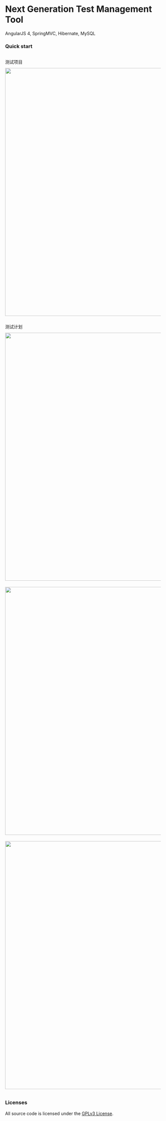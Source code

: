 # Next Generation Test Management Tool

AngularJS 4, SpringMVC, Hibernate, MySQL

### Quick start
```bash


```
测试项目
<img src="https://raw.githubusercontent.com/aaronchen2k/ngtesting-platform/master/xdoc/capture/01.png" width="800px" style="margin: 10px auto;">

测试计划
<img src="https://raw.githubusercontent.com/aaronchen2k/ngtesting-platform/master/xdoc/capture/02.png" width="800px" style="margin: 10px auto;">
<img src="https://raw.githubusercontent.com/aaronchen2k/ngtesting-platform/master/xdoc/capture/03.png" width="800px" style="margin: 10px auto;">
<img src="https://raw.githubusercontent.com/aaronchen2k/ngtesting-platform/master/xdoc/capture/04.png" width="800px" style="margin: 10px auto;">

### Licenses

All source code is licensed under the [GPLv3 License](LICENSE.md).
